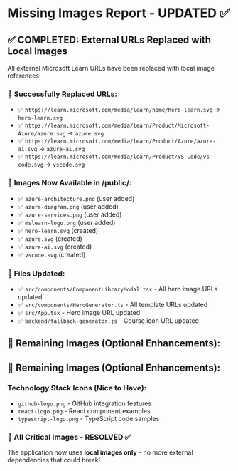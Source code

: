 # Missing Images Report - UPDATED ✅

## ✅ **COMPLETED: External URLs Replaced with Local Images**

All external Microsoft Learn URLs have been replaced with local image references:

### 🎯 **Successfully Replaced URLs:**

- ✅ `https://learn.microsoft.com/media/learn/home/hero-learn.svg` → `hero-learn.svg`
- ✅ `https://learn.microsoft.com/media/learn/Product/Microsoft-Azure/azure.svg` → `azure.svg`
- ✅ `https://learn.microsoft.com/media/learn/Product/Azure/azure-ai.svg` → `azure-ai.svg`
- ✅ `https://learn.microsoft.com/media/learn/Product/VS-Code/vs-code.svg` → `vscode.svg`

### 📁 **Images Now Available in /public/:**

- ✅ `azure-architecture.png` (user added)
- ✅ `azure-diagram.png` (user added)
- ✅ `azure-services.png` (user added)
- ✅ `mslearn-logo.png` (user added)
- ✅ `hero-learn.svg` (created)
- ✅ `azure.svg` (created)
- ✅ `azure-ai.svg` (created)
- ✅ `vscode.svg` (created)

### 🔧 **Files Updated:**

- ✅ `src/components/ComponentLibraryModal.tsx` - All hero image URLs updated
- ✅ `src/components/HeroGenerator.ts` - All template URLs updated
- ✅ `src/App.tsx` - Hero image URL updated
- ✅ `backend/fallback-generator.js` - Course icon URL updated

## 🚨 Remaining Images (Optional Enhancements):

## 🚨 Remaining Images (Optional Enhancements):

### Technology Stack Icons (Nice to Have):

- `github-logo.png` - GitHub integration features
- `react-logo.png` - React component examples
- `typescript-logo.png` - TypeScript code samples

### 🎯 All Critical Images - RESOLVED ✅

The application now uses **local images only** - no more external dependencies that could break!
